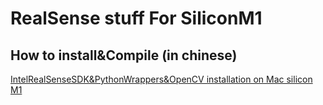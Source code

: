 # RealSense stuff For SiliconM1 #

## How to install&Compile (in chinese)
[IntelRealSenseSDK&PythonWrappers&OpenCV installation on Mac silicon M1](https://www.yuque.com/docs/share/e97e0cca-7532-424b-b3ca-b69906651779)
